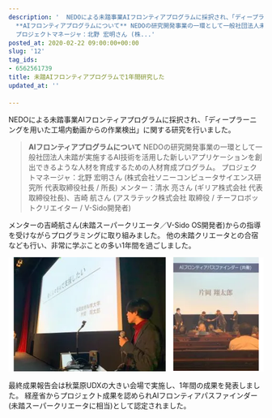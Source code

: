 ```yaml
---
description: '  NEDOによる未踏事業AIフロンティアプログラムに採択され、「ディープラーニングを用いた工場内動画からの作業検出」に関する研究を行いました。  >
  **AIフロンティアプログラムについて** NEDOの研究開発事業の一環として一般社団法人未踏が実施するAI技術を活用した新しいアプリケーションを創出できるような人材を育成するための人材育成プログラム。
  プロジェクトマネージャ：北野 宏明さん (株...'
posted_at: 2020-02-22 09:00:00+00:00
slug: '12'
tag_ids:
- 6562561739
title: 未踏AIフロンティアプログラムで1年間研究した
updated_at: ''

---
```



NEDOによる未踏事業AIフロンティアプログラムに採択され、「ディープラーニングを用いた工場内動画からの作業検出」に関する研究を行いました。

> **AIフロンティアプログラムについて**
NEDOの研究開発事業の一環として一般社団法人未踏が実施するAI技術を活用した新しいアプリケーションを創出できるような人材を育成するための人材育成プログラム。
プロジェクトマネージャ：北野 宏明さん (株式会社ソニーコンピュータサイエンス研究所 代表取締役社長 / 所長)
メンター：清水 亮さん (ギリア株式会社 代表取締役社長)、吉崎 航さん (アスラテック株式会社 取締役 / チーフロボットクリエイター / V-Sido開発者)


メンターの吉崎航さん(未踏スーパークリエータ／V-Sido OS開発者)からの指導を受けながらプログラミングに取り組みました。
他の未踏クリエータとの合宿なども行い、非常に学ぶことの多い1年間を過ごしました。

<img src='/static/images/articles/12/dbd1634f1e4b6b80c2bb4e28c955748e.webp' origin_url='https://github.com/ShotaroKataoka/ShotaroKataoka.github.io/assets/42331656/94c49d8b-8254-4272-a9ed-64c396f3b58a' alt='image' />

最終成果報告会は秋葉原UDXの大きい会場で実施し、1年間の成果を発表しました。
経産省からプロジェクト成果を認められAIフロンティアパスファインダー(未踏スーパークリエータに相当)として認定されました。
